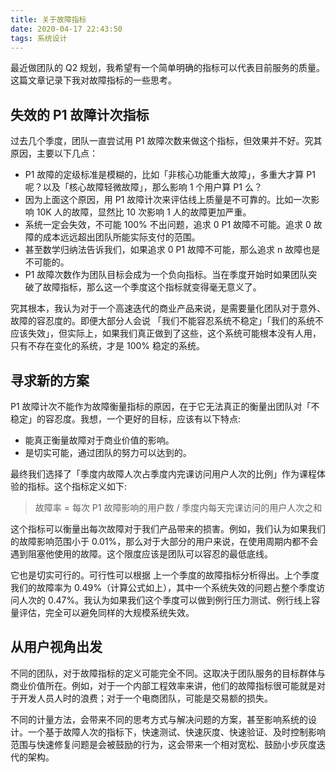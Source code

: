 ```yaml
---
title: 关于故障指标
date: 2020-04-17 22:43:50
tags: 系统设计
---
```


最近做团队的 Q2 规划，我希望有一个简单明确的指标可以代表目前服务的质量。这篇文章记录下我对故障指标的一些思考。

## 失效的 P1 故障计次指标
过去几个季度，团队一直尝试用 P1 故障次数来做这个指标，但效果并不好。究其原因，主要以下几点：
* P1 故障的定级标准是模糊的，比如「非核心功能重大故障」，多重大才算 P1 呢？以及「核心故障轻微故障」，那么影响 1 个用户算 P1 么？
* 因为上面这个原因，用 P1 故障计次来评估线上质量是不可靠的。比如一次影响 10K 人的故障，显然比 10 次影响 1 人的故障更加严重。
* 系统一定会失效，不可能 100% 不出问题，追求 0 P1 故障不可能。追求 0 故障的成本远远超出团队所能实际支付的范围。
* 甚至数学归纳法告诉我们，如果追求 0 P1 故障不可能，那么追求 n 故障也是不可能的。
* P1 故障次数作为团队目标会成为一个负向指标。当在季度开始时如果团队突破了故障指标，那么这一个季度这个指标就变得毫无意义了。

究其根本，我认为对于一个高速迭代的商业产品来说，是需要量化团队对于意外、故障的容忍度的。即便大部分人会说 「我们不能容忍系统不稳定」「我们的系统不应该失效」，但实际上，如果我们真正做到了这些，这个系统可能根本没有人用，只有不存在变化的系统，才是 100% 稳定的系统。

## 寻求新的方案
P1 故障计次不能作为故障衡量指标的原因，在于它无法真正的衡量出团队对「不稳定」的容忍度。我想，一个更好的目标，应该有以下特点:
* 能真正衡量故障对于商业价值的影响。
* 是切实可能，通过团队的努力可以达到的。

最终我们选择了「季度内故障人次占季度内完课访问用户人次的比例」作为课程体验的指标。这个指标定义如下:

> 故障率 = 每次 P1 故障影响的用户数 / 季度内每天完课访问的用户人次之和

这个指标可以衡量出每次故障对于我们产品带来的损害。例如，我们认为如果我们的故障影响范围小于 0.01%，那么对于大部分的用户来说，在使用周期内都不会遇到阻塞他使用的故障。这个限度应该是团队可以容忍的最低底线。

它也是切实可行的。可行性可以根据 上一个季度的故障指标分析得出。上个季度我们的故障率为 0.49%（计算公式如上），其中一个系统失效的问题占整个季度访问人次的 0.47%。我认为如果我们这个季度可以做到例行压力测试、例行线上容量评估，完全可以避免同样的大规模系统失效。

## 从用户视角出发
不同的团队，对于故障指标的定义可能完全不同。这取决于团队服务的目标群体与商业价值所在。例如，对于一个内部工程效率来讲，他们的故障指标很可能就是对于开发人员人时的浪费；对于一个电商团队，可能是交易额的损失。

不同的计量方法，会带来不同的思考方式与解决问题的方案，甚至影响系统的设计。一个基于故障人次的指标下，快速测试、快速灰度、快速验证、及时控制影响范围与快速修复问题是会被鼓励的行为，这会带来一个相对宽松、鼓励小步灰度迭代的架构。
